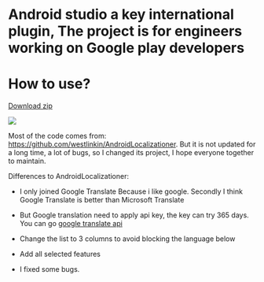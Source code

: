 # Android studio a key international plugin, The project is for engineers working on Google play developers

# How to use?

[Download zip](https://github.com/jinguangyue/AndroidStringsOneTabTranslation/blob/master/AndroidStringsOneTabTranslation.zip)
 
![](https://github.com/jinguangyue/AndroidStringsOneTabTranslation/blob/master/screenshots/howUse.gif)

Most of the code comes from: https://github.com/westlinkin/AndroidLocalizationer. 
But it is not updated for a long time, a lot of bugs, so I changed its project, I hope everyone together to maintain.
 
Differences to AndroidLocalizationer:
 
 * I only joined Google Translate Because i like google. Secondly I think Google Translate is better than Microsoft Translate
 
 * But Google translation need to apply api key, the key can try 365 days. You can go [google translate api](https://cloud.google.com/translate/docs/getting-started)
 
 * Change the list to 3 columns to avoid blocking the language below
 
 * Add all selected features
 
 * I fixed some bugs. 
 
 
 